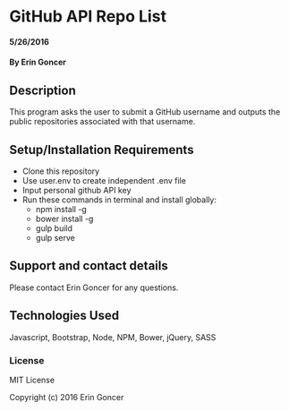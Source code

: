 # GitHub API Repo List 

#### 5/26/2016

#### By Erin Goncer

## Description

This program asks the user to submit a GitHub username and outputs the public repositories associated with that username.

## Setup/Installation Requirements

* Clone this repository
* Use user.env to create independent .env file
* Input personal github API key
* Run these commands in terminal and install globally:
  * npm install -g
  * bower install -g
  * gulp build
  * gulp serve
  
## Support and contact details

Please contact Erin Goncer for any questions.

## Technologies Used

Javascript, Bootstrap, Node, NPM, Bower, jQuery, SASS

### License

MIT License

Copyright (c) 2016 Erin Goncer
